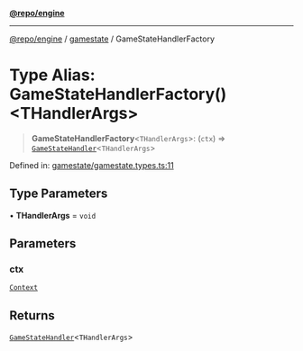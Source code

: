 [**@repo/engine**](../../README.md)

***

[@repo/engine](../../modules.md) / [gamestate](../README.md) / GameStateHandlerFactory

# Type Alias: GameStateHandlerFactory()\<THandlerArgs\>

> **GameStateHandlerFactory**\<`THandlerArgs`\>: (`ctx`) => [`GameStateHandler`](../interfaces/GameStateHandler.md)\<`THandlerArgs`\>

Defined in: [gamestate/gamestate.types.ts:11](https://github.com/alexqguo/drinking-board-game-v3/blob/8a71edc417ebda66bb565d91aba07ca306b3e490/packages/engine/src/gamestate/gamestate.types.ts#L11)

## Type Parameters

• **THandlerArgs** = `void`

## Parameters

### ctx

[`Context`](../../context/classes/Context.md)

## Returns

[`GameStateHandler`](../interfaces/GameStateHandler.md)\<`THandlerArgs`\>
